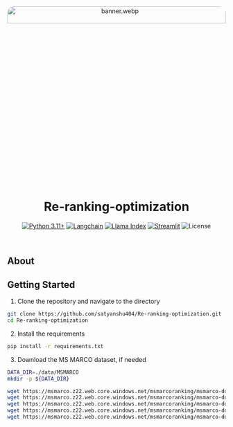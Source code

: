 <div align="center">
<img src="data\readme_images\banner.webp" alt="banner.webp" style="border-radius: 15px; width: 100%; max-width: 2000; height: 10%;">
<br>
&nbsp;

# Re-ranking-optimization
[![Python 3.11+](https://img.shields.io/badge/Python-3.11+-purple.svg)](https://www.python.org/downloads/release/python-3110/)
[![Langchain](https://img.shields.io/badge/Langchain-0.2.11-blue)](https://python.langchain.com/v0.2/docs/introduction/)
[![Llama Index](https://img.shields.io/badge/Llama%20Index-0.10.59-orange)](https://docs.llamaindex.ai/en/stable/)
[![Streamlit](https://img.shields.io/badge/Streamlit-1.34.0-red)](https://streamlit.io/)
![License](https://img.shields.io/badge/License-Hitachi-green.svg)

&nbsp;
</div>

## About


## Getting Started

1. Clone the repository and navigate to the directory
```bash
git clone https://github.com/satyanshu404/Re-ranking-optimization.git
cd Re-ranking-optimization

```
2. Install the requirements
```bash
pip install -r requirements.txt
```
3. Download the MS MARCO dataset, if needed
```bash
DATA_DIR=./data/MSMARCO
mkdir -p ${DATA_DIR}

wget https://msmarco.z22.web.core.windows.net/msmarcoranking/msmarco-doctrain-queries.tsv.gz -P ${DATA_DIR}
wget https://msmarco.z22.web.core.windows.net/msmarcoranking/msmarco-docs-lookup.tsv.gz -P ${DATA_DIR}
wget https://msmarco.z22.web.core.windows.net/msmarcoranking/msmarco-doctrain-qrels.tsv.gz -P ${DATA_DIR}
wget https://msmarco.z22.web.core.windows.net/msmarcoranking/msmarco-doctrain-top100.gz -P ${DATA_DIR}
wget https://msmarco.z22.web.core.windows.net/msmarcoranking/msmarco-docs.tsv.gz -P ${DATA_DIR}
```